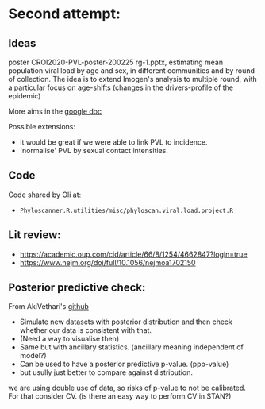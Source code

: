 # Second attempt:

## Ideas

poster CROI2020-PVL-poster-200225 rg-1.pptx,
estimating mean population viral load by age and sex, in different communities and by round of collection.
The idea is to extend Imogen's analysis to multiple round, with a particular focus on age-shifts (changes in the drivers-profile of the epidemic)

More aims in the [google doc](https://docs.google.com/document/d/1w9OYMA2JdW_tzH96oaJgVo3BZTnNb3OmPLuRidxxe-A/edit#)

Possible extensions:
- it would be great if we were able to link PVL to incidence.
- 'normalise' PVL by sexual contact intensities.


## Code

Code shared by Oli at:
- `Phyloscanner.R.utilities/misc/phyloscan.viral.load.project.R`

## Lit review:

- https://academic.oup.com/cid/article/66/8/1254/4662847?login=true
- https://www.nejm.org/doi/full/10.1056/nejmoa1702150



## Posterior predictive check:
From AkiVethari's [github](https://avehtari.github.io/modelselection/)

- Simulate new datasets with posterior distribution and then check whether our data is consistent with that.
- (Need a way to visualise then)
- Same but with ancillary statistics. (ancillary meaning independent of model?)
- Can be used to have a posterior predictive p-value. (ppp-value) 
- but usully just better to compare against distribution.

we are using double use of data, so risks of p-value to not be calibrated. For that consider CV.
(is there an easy way to perform CV in STAN?)




